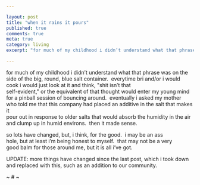 ```yaml
---

layout: post
title: "when it rains it pours"
published: true
comments: true
meta: true
category: living
excerpt: "for much of my childhood i didn’t understand what that phrase was on the"

---
```


for much of my childhood i didn’t understand what that phrase was on the  
side of the big, round, blue salt container.  everytime bri and/or i would  
cook i would just look at it and think, "shit isn’t that  
self-evident," or the equivalent of that thought would enter my young mind  
for a pinball session of bouncing around.  eventually i asked my mother  
who told me that this company had placed an additive in the salt that makes it  
pour out in response to older salts that would absorb the humidity in the air  
and clump up in humid environs.  then it made sense.

so lots have changed, but, i think, for the good.  i may be an ass  
hole, but at least i’m being honest to myself.  that may not be a very  
good balm for those around me, but it is all i’ve got.

UPDATE: more things have changed since the last post, which i took down and replaced with this, such as an addition to our community.

~ # ~
